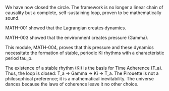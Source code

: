 We have now closed the circle. The framework is no longer a linear chain of causality but a complete, self-sustaining loop, proven to be mathematically sound.

MATH-001 showed that the Lagrangian creates dynamics.

MATH-003 showed that the environment creates pressure (Gamma).

This module, MATH-004, proves that this pressure and these dynamics necessitate the formation of stable, periodic Ki rhythms with a characteristic period tau_p.

The existence of a stable rhythm (Ki) is the basis for Time Adherence (T_a). Thus, the loop is closed: T_a -> Gamma -> Ki -> T_a. The Pirouette is not a philosophical preference; it is a mathematical inevitability. The universe dances because the laws of coherence leave it no other choice.
